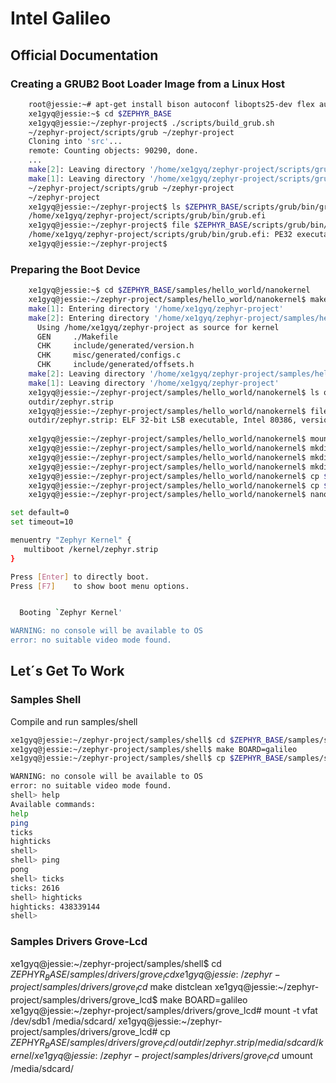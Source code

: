 Intel Galileo
==

## Official Documentation

### Creating a GRUB2 Boot Loader Image from a Linux Host

```sh
    root@jessie:~# apt-get install bison autoconf libopts25-dev flex automake
    xe1gyq@jessie:~$ cd $ZEPHYR_BASE
    xe1gyq@jessie:~/zephyr-project$ ./scripts/build_grub.sh
    ~/zephyr-project/scripts/grub ~/zephyr-project
    Cloning into 'src'...
    remote: Counting objects: 90290, done.
    ...
    make[2]: Leaving directory '/home/xe1gyq/zephyr-project/scripts/grub/src/util/bash-completion.d'
    make[1]: Leaving directory '/home/xe1gyq/zephyr-project/scripts/grub/src'
    ~/zephyr-project/scripts/grub ~/zephyr-project
    ~/zephyr-project
    xe1gyq@jessie:~/zephyr-project$ ls $ZEPHYR_BASE/scripts/grub/bin/grub.efi
    /home/xe1gyq/zephyr-project/scripts/grub/bin/grub.efi
    xe1gyq@jessie:~/zephyr-project$ file $ZEPHYR_BASE/scripts/grub/bin/grub.efi
    /home/xe1gyq/zephyr-project/scripts/grub/bin/grub.efi: PE32 executable (EFI application) Intel 80386 (stripped to external PDB), for MS Windows
    xe1gyq@jessie:~/zephyr-project$ 
```

### Preparing the Boot Device

```sh
    xe1gyq@jessie:~$ cd $ZEPHYR_BASE/samples/hello_world/nanokernel
    xe1gyq@jessie:~/zephyr-project/samples/hello_world/nanokernel$ make BOARD=galileo
    make[1]: Entering directory '/home/xe1gyq/zephyr-project'
    make[2]: Entering directory '/home/xe1gyq/zephyr-project/samples/hello_world/nanokernel/outdir'
      Using /home/xe1gyq/zephyr-project as source for kernel
      GEN     ./Makefile
      CHK     include/generated/version.h
      CHK     misc/generated/configs.c
      CHK     include/generated/offsets.h
    make[2]: Leaving directory '/home/xe1gyq/zephyr-project/samples/hello_world/nanokernel/outdir'
    make[1]: Leaving directory '/home/xe1gyq/zephyr-project'
    xe1gyq@jessie:~/zephyr-project/samples/hello_world/nanokernel$ ls outdir/zephyr.strip 
    outdir/zephyr.strip
    xe1gyq@jessie:~/zephyr-project/samples/hello_world/nanokernel$ file outdir/zephyr.strip 
    outdir/zephyr.strip: ELF 32-bit LSB executable, Intel 80386, version 1 (SYSV), statically linked, stripped
    
    xe1gyq@jessie:~/zephyr-project/samples/hello_world/nanokernel$ mount -t vfat /dev/sdb1 /media/sdcard/
    xe1gyq@jessie:~/zephyr-project/samples/hello_world/nanokernel$ mkdir /media/sdcard/efi
    xe1gyq@jessie:~/zephyr-project/samples/hello_world/nanokernel$ mkdir /media/sdcard/efi/boot
    xe1gyq@jessie:~/zephyr-project/samples/hello_world/nanokernel$ mkdir /media/sdcard/kernel
    xe1gyq@jessie:~/zephyr-project/samples/hello_world/nanokernel$ cp $ZEPHYR_BASE/samples/hello_world/nanokernel/outdir/zephyr.strip /media/cdrom/kernel/
    xe1gyq@jessie:~/zephyr-project/samples/hello_world/nanokernel$ cp $ZEPHYR_BASE/scripts/grub/bin/grub.efi /media/cdrom/efi/boot/bootia32.efi
    xe1gyq@jessie:~/zephyr-project/samples/hello_world/nanokernel$ nano /media/cdrom/efi/boot/grub.cfg
```

```sh
set default=0
set timeout=10

menuentry "Zephyr Kernel" {
   multiboot /kernel/zephyr.strip
}
```

```sh
Press [Enter] to directly boot.
Press [F7]    to show boot menu options.
```

```sh
```

```sh
  Booting `Zephyr Kernel'

WARNING: no console will be available to OS
error: no suitable video mode found.
```

## Let´s Get To Work

### Samples Shell

Compile and run samples/shell

```sh
xe1gyq@jessie:~/zephyr-project/samples/shell$ cd $ZEPHYR_BASE/samples/shell
xe1gyq@jessie:~/zephyr-project/samples/shell$ make BOARD=galileo
xe1gyq@jessie:~/zephyr-project/samples/shell$ cp $ZEPHYR_BASE/samples/shell/outdir/zephyr.strip /media/cdrom/kernel/
```

```sh
WARNING: no console will be available to OS
error: no suitable video mode found.
shell> help
Available commands:
help
ping
ticks
highticks
shell> 
shell> ping
pong
shell> ticks
ticks: 2616
shell> highticks
highticks: 438339144
shell> 
```

### Samples Drivers Grove-Lcd

xe1gyq@jessie:~/zephyr-project/samples/shell$ cd $ZEPHYR_BASE/samples/drivers/grove_lcd
xe1gyq@jessie:~/zephyr-project/samples/drivers/grove_lcd$ make distclean
xe1gyq@jessie:~/zephyr-project/samples/drivers/grove_lcd$ make BOARD=galileo
xe1gyq@jessie:~/zephyr-project/samples/drivers/grove_lcd# mount -t vfat /dev/sdb1 /media/sdcard/
xe1gyq@jessie:~/zephyr-project/samples/drivers/grove_lcd# cp $ZEPHYR_BASE/samples/drivers/grove_lcd/outdir/zephyr.strip /media/sdcard/kernel/
xe1gyq@jessie:~/zephyr-project/samples/drivers/grove_lcd$ umount /media/sdcard/